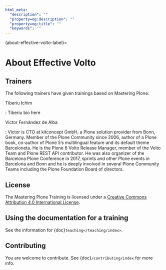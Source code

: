 ```yaml
---
html_meta:
  "description": ""
  "property=og:description": ""
  "property=og:title": ""
  "keywords": ""
---
```


(about-effective-volto-label)=

# About Effective Volto

## Trainers

The following trainers have given trainings based on Mastering Plone:

Tiberiu Ichim

: Tiberiu bio here

Víctor Fernández de Alba

: Víctor is CTO at kitconcept GmbH, a Plone solution provider from Bonn, Germany. Member of the Plone Community since 2006, author of a Plone book, co-author of Plone 5’s multilingual feature and its default theme Barceloneta. He is the Plone 6 Volto Release Manager, member of the Volto Team and Plone REST API contributor. He was also organizer of the Barcelona Plone Conference in 2017, sprints and other Plone events in Barcelona and Bonn and he is deeply involved in several Plone Community Teams including the Plone Foundation Board of directors.

## License

The Mastering Plone Training is licensed under a [Creative Commons Attribution 4.0 International License](https://creativecommons.org/licenses/by/4.0/).

## Using the documentation for a training

See the information for {doc}`teaching</teaching/index>`.

## Contributing

You are welcome to contribute. See {doc}`/contributing/index` for more info.
